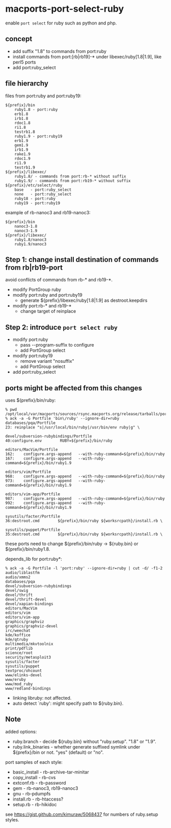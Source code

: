 macports-port-select-ruby
=========================

enable `port select` for ruby such as python and php.

concept
-------

* add suffix "1.8" to commands from port:ruby
* install commands from port:[rb|rb19]-* under libexec/ruby[1.8|1.9], like perl5 ports
* add port:ruby_select

file hierarchy
--------------

files from port:ruby and port:ruby19:

    ${prefix}/bin
        ruby1.8 - port:ruby
        erb1.8
        irb1.8
        rdoc1.8
        ri1.8
        testrb1.8
        ruby1.9 - port:ruby19
        erb1.9
        gem1.9
        irb1.9
        rake1.9
        rdoc1.9
        ri1.9
        testrb1.9
    ${prefix}/libexec/
        ruby1.8/ - commands from port:rb-* without suffix
        ruby1.9/ - commands from port:rb19-* without suffix
    ${prefix}/etc/select/ruby
        base   - port:ruby_select
        none   - port:ruby_select
        ruby18 - port:ruby
        ruby19 - port:ruby19

example of rb-nanoc3 and rb19-nanoc3:

    ${prefix}/bin
        nanoc3-1.8
        nanoc3-1.9
    ${prefix}/libexec/
        ruby1.8/nanoc3
        ruby1.9/nanoc3

Step 1: change install destination of commands from rb|rb19-port
----------------------------------------------------------------

avoid conflicts of commands from rb-* and rb19-*.

* modify PortGroup ruby
* modify port:ruby and port:ruby19
    * generate ${prefix}/libexec/ruby[1.8|1.9] as destroot.keepdirs
* modify port:rb-* and rb19-*
    * change target of reinplace


Step 2: introduce `port select ruby`
------------------------------------


* modify port:ruby
    * pass --program-suffix to configure
    * add PortGroup select
* modify port:ruby19
    * remove variant "nosuffix"
    * add PortGroup select
* add port:ruby_select

ports might be affected from this changes
-----------------------------------------

uses ${prefix}/bin/ruby:

    % pwd
    /opt/local/var/macports/sources/rsync.macports.org/release/tarballs/ports
    % ack -a -G Portfile 'bin\/ruby' --ignore-dir=ruby
    databases/pqa/Portfile
    23:	reinplace "s|/usr/local/bin/ruby|/usr/bin/env ruby|g" \
    
    devel/subversion-rubybindings/Portfile
    40:configure.env		RUBY=${prefix}/bin/ruby
    
    editors/MacVim/Portfile
    162:    configure.args-append   --with-ruby-command=${prefix}/bin/ruby
    167:    configure.args-append   --with-ruby-command=${prefix}/bin/ruby1.9
    
    editors/vim/Portfile
    968:    configure.args-append   --with-ruby-command=${prefix}/bin/ruby
    973:    configure.args-append   --with-ruby-command=${prefix}/bin/ruby1.9
    
    editors/vim-app/Portfile
    987:    configure.args-append   --with-ruby-command=${prefix}/bin/ruby
    992:    configure.args-append   --with-ruby-command=${prefix}/bin/ruby1.9
    
    sysutils/facter/Portfile
    36:destroot.cmd        ${prefix}/bin/ruby ${worksrcpath}/install.rb \
    
    sysutils/puppet/Portfile
    35:destroot.cmd        ${prefix}/bin/ruby ${worksrcpath}/install.rb \

these ports need to change ${prefix}/bin/ruby -> ${ruby.bin} or ${prefix}/bin/ruby1.8.

depends_lib for port:ruby*:

    % ack -a -G Portfile -l 'port:ruby' --ignore-dir=ruby | cut -d/ -f1-2
    audio/liblastfm
    audio/xmms2
    databases/pqa
    devel/subversion-rubybindings
    devel/swig
    devel/thrift
    devel/thrift-devel
    devel/xapian-bindings
    editors/MacVim
    editors/vim
    editors/vim-app
    graphics/graphviz
    graphics/graphviz-devel
    irc/weechat
    kde/koffice
    kde/qtruby
    multimedia/mkvtoolnix
    print/pdflib
    science/root
    security/metasploit3
    sysutils/facter
    sysutils/puppet
    textproc/ohcount
    www/elinks-devel
    www/eruby
    www/mod_ruby
    www/redland-bindings

* linking libruby: not affected.
* auto detect `ruby': might specify path to ${ruby.bin}.

Note
----

added options:

* ruby.branch - decide ${ruby.bin} without "ruby.setup". "1.8" or "1.9".
* ruby.link_binaries - whether generate suffixed symlink under ${prefix}/bin or not. "yes" (default) or "no".

port samples of each style:

* basic_install - rb-archive-tar-minitar
* copy_install - rb-cvs
* extconf.rb - rb-password
* gem - rb-nanoc3, rb19-nanoc3
* gnu - rb-pdumpfs
* install.rb - rb-htaccess?
* setup.rb - rb-hikidoc

see https://gist.github.com/kimuraw/5068437 for numbers of ruby.setup styles.


